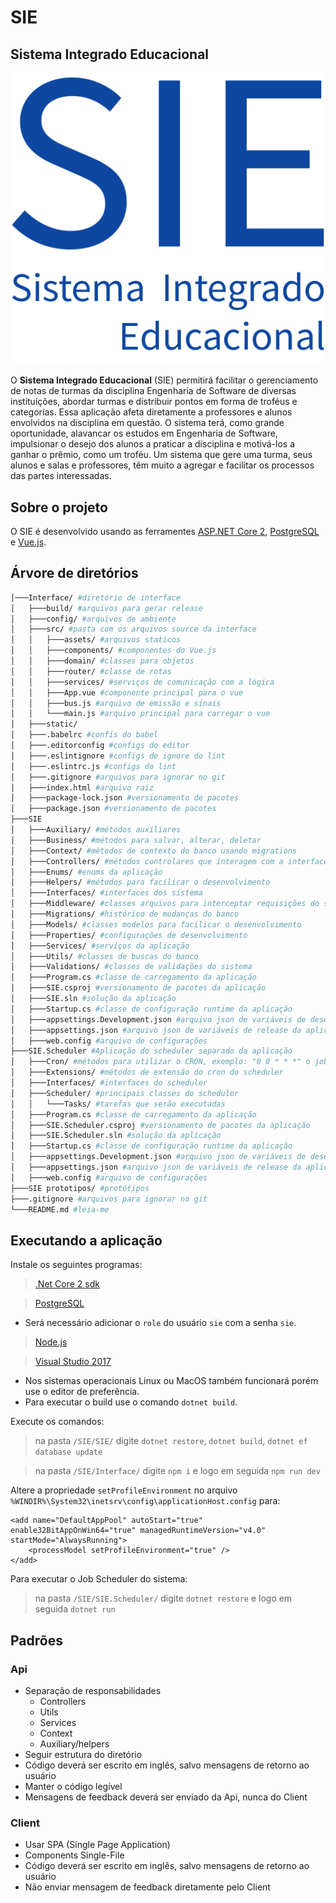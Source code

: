 # SIE
## Sistema Integrado Educacional

![SIE](/Interface/src/assets/logo.png)


O **Sistema Integrado Educacional** (SIE) permitirá facilitar o gerenciamento de notas de turmas da disciplina Engenharia de Software de diversas instituições, abordar turmas e distribuir pontos em forma de troféus e categorias. Essa aplicação afeta diretamente a professores e alunos envolvidos na disciplina em questão.
O sistema terá, como grande oportunidade, alavancar os estudos em Engenharia de Software, impulsionar o desejo dos alunos a praticar a disciplina e motivá-los a ganhar o prêmio, como um troféu. Um sistema que gere uma turma, seus alunos e salas e professores, têm muito a agregar e facilitar os processos das partes interessadas.

## Sobre o projeto

O SIE é desenvolvido usando as ferramentes [ASP.NET Core 2](https://docs.microsoft.com/en-us/aspnet/core/?view=aspnetcore-2.0), [PostgreSQL](https://www.postgresql.org/) e [Vue.js](https://vuejs.org/).

## Árvore de diretórios
```bash
│───Interface/ #diretório de interface 
│   ├───build/ #arquivos para gerar release
│   ├───config/ #arquivos de ambiente
│   ├───src/ #pasta com os arquivos source da interface
│   │   ├───assets/ #arquivos staticos
│   │   ├───components/ #componentes do Vue.js
│   │   ├───domain/ #classes para objetos
│   │   ├───router/ #classe de rotas
│   │   ├───services/ #serviços de comunicação com a lógica
│   │   ├───App.vue #componente principal para o vue
│   │   ├───bus.js #arquivo de emissão e sinais
│   │   └───main.js #arquivo principal para carregar o vue
│   ├───static/
│   ├───.babelrc #confis do babel
│   ├───.editorconfig #configs do editor
│   ├───.eslintignore #configs de ignore do lint
│   ├───.eslintrc.js #configs do lint
│   ├───.gitignore #arquivos para ignorar no git
│   ├───index.html #arquivo raiz
│   ├───package-lock.json #versionamento de pacotes
│   ├───package.json #versionamento de pacotes
├───SIE
│   ├───Auxiliary/ #métodos auxiliares
│   ├───Business/ #métodos para salvar, alterar, deletar
│   ├───Context/ #métodos de contexto do banco usando migrations
│   ├───Controllers/ #métodos controlares que interagem com a interface
│   ├───Enums/ #enums da aplicação
│   ├───Helpers/ #métodos para facilicar o desenvolvimento
│   ├───Interfaces/ #interfaces dos sistema
│   ├───Middleware/ #classes arquivos para interceptar requisições do sistema
│   ├───Migrations/ #histórico de mudanças do banco
│   ├───Models/ #classes modelos para facilicar o desenvolvimento
│   ├───Properties/ #configurações de desenvolvimento
│   ├───Services/ #serviços da aplicação
│   ├───Utils/ #classes de buscas do banco
│   ├───Validations/ #classes de validações do sistema
│   ├───Program.cs #classe de carregamento da aplicação
│   ├───SIE.csproj #versionamento de pacotes da aplicação
│   ├───SIE.sln #solução da aplicação
│   ├───Startup.cs #classe de configuração runtime da aplicação
│   ├───appsettings.Development.json #arquivo json de variáveis de desenvolvimento da aplicação
│   ├───appsettings.json #arquivo json de variáveis de release da aplicação
│   ├───web.config #arquivo de configurações
├───SIE.Scheduler #Aplicação do scheduler separado da aplicação
│   ├───Cron/ #métodos para utilizar o CRON, exemplo: "0 0 * * *" o job roda todos os dias as 00:00
│   ├───Extensions/ #métodos de extensão do cron do scheduler
│   ├───Interfaces/ #interfaces do scheduler
│   ├───Scheduler/ #principais classes do scheduler
│   │   └───Tasks/ #tarefas que serão executadas
│   ├───Program.cs #classe de carregamento da aplicação
│   ├───SIE.Scheduler.csproj #versionamento de pacotes da aplicação
│   ├───SIE.Scheduler.sln #solução da aplicação
│   ├───Startup.cs #classe de configuração runtime da aplicação
│   ├───appsettings.Development.json #arquivo json de variáveis de desenvolvimento da aplicação
│   ├───appsettings.json #arquivo json de variáveis de release da aplicação
│   ├───web.config #arquivo de configurações
├───SIE prototipos/ #protótipos
├───.gitignore #arquivos para ignorar no git
└───README.md #leia-me
```

## Executando a aplicação
Instale os seguintes programas:
>  [.Net Core 2 sdk](https://www.microsoft.com/net/download/dotnet-core/sdk-2.1.4)

> [PostgreSQL](https://www.postgresql.org/)
  * Será necessário adicionar o `role` do usuário `sie` com a senha `sie`.

> [Node.js](https://nodejs.org/en/)

> [Visual Studio 2017](https://www.visualstudio.com/downloads/?rr=https%3A%2F%2Fwww.google.com.br%2F)

  * Nos sistemas operacionais Linux ou MacOS também funcionará porém use o editor de preferência.
  * Para executar o build use o comando `dotnet build`.

Execute os comandos:
> na pasta `/SIE/SIE/` digite `dotnet restore`, `dotnet build`, `dotnet ef database update`

> na pasta `/SIE/Interface/` digite `npm i` e logo em seguida `npm run dev`

Altere a propriedade  `setProfileEnvironment` no arquivo `%WINDIR%\System32\inetsrv\config\applicationHost.config` para:

```
<add name="DefaultAppPool" autoStart="true" enable32BitAppOnWin64="true" managedRuntimeVersion="v4.0" startMode="AlwaysRunning">
    <processModel setProfileEnvironment="true" />
</add>
```

Para executar o Job Scheduler do sistema:
> na pasta `/SIE/SIE.Scheduler/` digite `dotnet restore` e logo em seguida `dotnet run`

## Padrões
### Api
* Separação de responsabilidades
  * Controllers
  * Utils
  * Services
  * Context
  * Auxiliary/helpers
* Seguir estrutura do diretório
* Código deverá ser escrito em inglês, salvo mensagens de retorno ao usuário
* Manter o código legível
* Mensagens de feedback deverá ser enviado da Api, nunca do Client
### Client
* Usar SPA (Single Page Application)
* Components Single-File
* Código deverá ser escrito em inglês, salvo mensagens de retorno ao usuário
* Não enviar mensagem de feedback diretamente pelo Client